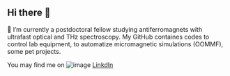 ## Hi there 👋
🔭 I’m сurrently a postdoctoral fellow studying antiferromagnets with ultrafast optical and THz spectroscopy.
My GitHub containes codes to control lab equipment, to automatize micromagnetic simulations (OOMMF), some pet projects.

You may find me on ![image](https://github.com/user-attachments/assets/20242dbc-168a-433c-8270-2b96c39e7545) [LinkdIn](https://www.linkedin.com/in/khokhlovne/)

<!--
**NikolaiKh/NikolaiKh** is a ✨ _special_ ✨ repository because its `README.md` (this file) appears on your GitHub profile.

Here are some ideas to get you started:

- 🔭 I’m currently working on ...
- 🌱 I’m currently learning ...
- 👯 I’m looking to collaborate on ...
- 🤔 I’m looking for help with ...
- 💬 Ask me about ...
- 📫 How to reach me: ...
- 😄 Pronouns: ...
- ⚡ Fun fact: ...
-->
